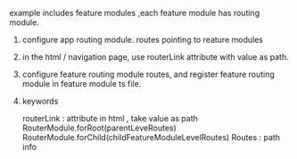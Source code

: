 
example includes feature modules ,each feature module has routing module.

1. configure app routing module. routes pointing to reature modules
2. in the html / navigation page, use routerLink attribute with value as path.
3. configure feature routing module routes, and register feature routing module in feature module ts file.
4. keywords

      routerLink : attribute in html , take value as path
      RouterModule.forRoot(parentLeveRoutes)
      RouterModule.forChild(childFeatureModuleLevelRoutes)
      Routes : path info
